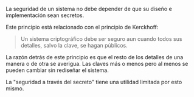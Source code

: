 La seguridad de un sistema no debe depender de que su diseño e implementación sean secretos.

Este principio está relacionado con el principio de Kerckhoff:

> Un sistema criptográfico debe ser seguro aun cuando todos sus detalles, salvo la clave, se hagan públicos.

La razón detrás de este principio es que el resto de los detalles de una manera o de otra se averigua. Las claves más o menos pero al menos se pueden cambiar sin rediseñar el sistema.

La "seguridad a través del secreto" tiene una utilidad limitada por esto mismo.
